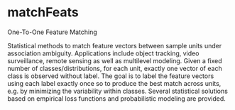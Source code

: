 # matchFeats
One-To-One Feature Matching

Statistical methods to match feature vectors between sample units under association ambiguity. Applications include object tracking, video surveillance, remote sensing as well as multilevel modeling. Given a fixed number of classes/distributions, for each unit, exactly one vector of each class is observed without label. The goal is to label the feature vectors using each label exactly once so to produce the best match across units, e.g. by minimizing the variability within classes. Several statistical solutions based on empirical loss functions and probabilistic modeling are provided.  
